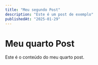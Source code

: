 ```yaml
---
title: "Meu segundo Post"
description: "Este é um post de exemplo"
publishedAt: "2025-01-29"
---
```


# Meu quarto Post

Este é o conteúdo do meu quarto post.